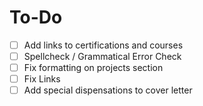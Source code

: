# To-Do

- [ ] Add links to certifications and courses
- [ ] Spellcheck / Grammatical Error Check
- [ ] Fix formatting on projects section
- [ ] Fix Links
- [ ] Add special dispensations to cover letter
